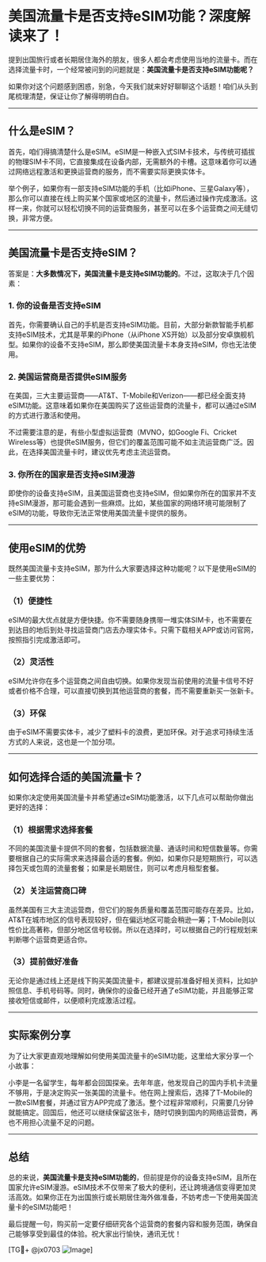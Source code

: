 # 美国流量卡是否支持eSIM功能？深度解读来了！

提到出国旅行或者长期居住海外的朋友，很多人都会考虑使用当地的流量卡。而在选择流量卡时，一个经常被问到的问题就是：**美国流量卡是否支持eSIM功能呢？**

如果你对这个问题感到困惑，别急，今天我们就来好好聊聊这个话题！咱们从头到尾梳理清楚，保证让你了解得明明白白。

---

## 什么是eSIM？

首先，咱们得搞清楚什么是eSIM。eSIM是一种嵌入式SIM卡技术，与传统可插拔的物理SIM卡不同，它直接集成在设备内部，无需额外的卡槽。这意味着你可以通过网络远程激活和更换运营商的服务，而不需要实际更换实体卡。

举个例子，如果你有一部支持eSIM功能的手机（比如iPhone、三星Galaxy等），那么你可以直接在线上购买某个国家或地区的流量卡，然后通过操作完成激活。这样一来，你就可以轻松切换不同的运营商服务，甚至可以在多个运营商之间无缝切换，非常方便。

---

## 美国流量卡是否支持eSIM？

答案是：**大多数情况下，美国流量卡是支持eSIM功能的**。不过，这取决于几个因素：

### 1. **你的设备是否支持eSIM**
首先，你需要确认自己的手机是否支持eSIM功能。目前，大部分新款智能手机都支持eSIM技术，尤其是苹果的iPhone（从iPhone XS开始）以及部分安卓旗舰机型。如果你的设备不支持eSIM，那么即使美国流量卡本身支持eSIM，你也无法使用。

### 2. **美国运营商是否提供eSIM服务**
在美国，三大主要运营商——AT&T、T-Mobile和Verizon——都已经全面支持eSIM功能。这意味着如果你在美国购买了这些运营商的流量卡，都可以通过eSIM的方式进行激活和使用。

不过需要注意的是，有些小型虚拟运营商（MVNO，如Google Fi、Cricket Wireless等）也提供eSIM服务，但它们的覆盖范围可能不如主流运营商广泛。因此，在选择美国流量卡时，建议优先考虑主流运营商。

### 3. **你所在的国家是否支持eSIM漫游**
即使你的设备支持eSIM，且美国运营商也支持eSIM，但如果你所在的国家并不支持eSIM漫游，那可能会遇到一些麻烦。比如，某些国家的网络环境可能限制了eSIM的功能，导致你无法正常使用美国流量卡提供的服务。

---

## 使用eSIM的优势

既然美国流量卡支持eSIM，那为什么大家要选择这种功能呢？以下是使用eSIM的一些主要优势：

### （1）**便捷性**
eSIM的最大优点就是方便快捷。你不需要随身携带一堆实体SIM卡，也不需要在到达目的地后到处寻找运营商门店去办理实体卡。只需下载相关APP或访问官网，按照指引完成激活即可。

### （2）**灵活性**
eSIM允许你在多个运营商之间自由切换。如果你发现当前使用的流量卡信号不好或者价格不合理，可以直接切换到其他运营商的套餐，而不需要重新买一张新卡。

### （3）**环保**
由于eSIM不需要实体卡，减少了塑料卡的浪费，更加环保。对于追求可持续生活方式的人来说，这也是一个加分项。

---

## 如何选择合适的美国流量卡？

如果你决定使用美国流量卡并希望通过eSIM功能激活，以下几点可以帮助你做出更好的选择：

### （1）**根据需求选择套餐**
不同的美国流量卡提供不同的套餐，包括数据流量、通话时间和短信数量等。你需要根据自己的实际需求来选择最合适的套餐。例如，如果你只是短期旅行，可以选择包天或包周的流量套餐；如果是长期居住，则可以考虑月租型套餐。

### （2）**关注运营商口碑**
虽然美国有三大主流运营商，但它们的服务质量和覆盖范围可能存在差异。比如，AT&T在城市地区的信号表现较好，但在偏远地区可能会稍逊一筹；T-Mobile则以性价比高著称，但部分地区信号较弱。所以在选择时，可以根据自己的行程规划来判断哪个运营商更适合你。

### （3）**提前做好准备**
无论你是通过线上还是线下购买美国流量卡，都建议提前准备好相关资料，比如护照信息、手机号码等。同时，确保你的设备已经开通了eSIM功能，并且能够正常接收短信或邮件，以便顺利完成激活过程。

---

## 实际案例分享

为了让大家更直观地理解如何使用美国流量卡的eSIM功能，这里给大家分享一个小故事：

小李是一名留学生，每年都会回国探亲。去年年底，他发现自己的国内手机卡流量不够用，于是决定购买一张美国的流量卡。他在网上搜索后，选择了T-Mobile的一款eSIM套餐，并通过官方APP完成了激活。整个过程非常顺利，只需要几分钟就能搞定。回国后，他还可以继续保留这张卡，随时切换到国内的网络运营商，再也不用担心流量不足的问题。

---

## 总结

总的来说，**美国流量卡是支持eSIM功能的**，但前提是你的设备支持eSIM，且所在国家允许eSIM漫游。eSIM技术不仅带来了极大的便利，还让跨境通信变得更加灵活高效。如果你正在为出国旅行或长期居住海外做准备，不妨考虑一下使用美国流量卡的eSIM功能吧！

最后提醒一句，购买前一定要仔细研究各个运营商的套餐内容和服务范围，确保自己能够享受到最佳的体验。祝大家出行愉快，通讯无忧！

[TG💪+ @jx0703 ![Image](https://github.com/user-attachments/assets/dbca1d08-cadb-493c-b0ec-ad6f7a83f270)]